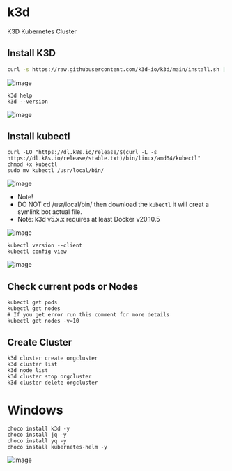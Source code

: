 # k3d
K3D Kubernetes Cluster

## Install K3D 
```bash
curl -s https://raw.githubusercontent.com/k3d-io/k3d/main/install.sh | bash
```

![image](https://github.com/BDLS-bft/k3d/assets/9446035/7a12be19-addf-49b2-ae2a-c34053d6c0e4)

```
k3d help
k3d --version
```
![image](https://github.com/BDLS-bft/k3d/assets/9446035/f3dcd111-93a0-40b5-8ab6-e70b3dab3601)

## Install kubectl

```
curl -LO "https://dl.k8s.io/release/$(curl -L -s https://dl.k8s.io/release/stable.txt)/bin/linux/amd64/kubectl"
chmod +x kubectl
sudo mv kubectl /usr/local/bin/
```

![image](https://github.com/BDLS-bft/k3d/assets/9446035/3ee98fd1-8d80-4986-adb9-85b12a7c075b)

* Note!
*  DO NOT cd /usr/local/bin/ then download the `kubectl` it will creat a symlink bot actual file.
*  Note: k3d v5.x.x requires at least Docker v20.10.5

![image](https://github.com/BDLS-bft/k3d/assets/9446035/72170acd-bdae-414c-99d8-bb259f79cfc3)

```
kubectl version --client
kubectl config view
```
![image](https://github.com/BDLS-bft/k3d/assets/9446035/e7007ccb-6719-4ee0-bdd1-128f611fb53c)

## Check current pods or Nodes
```
kubectl get pods
kubectl get nodes
# If you get error run this comment for more details
kubectl get nodes -v=10
```

## Create Cluster
```
k3d cluster create orgcluster
k3d cluster list
k3d node list
k3d cluster stop orgcluster
k3d cluster delete orgcluster
```



# Windows 

```
choco install k3d -y
choco install jq -y
choco install yq -y
choco install kubernetes-helm -y

```
![image](https://github.com/BDLS-bft/k3d/assets/9446035/d7c1db74-9254-4e7f-8956-b3033aba95c5)



